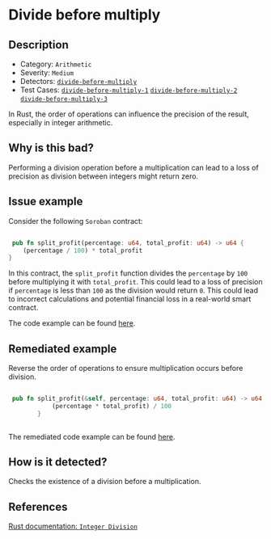 # Divide before multiply

## Description 

- Category: `Arithmetic`
- Severity: `Medium`
- Detectors: [`divide-before-multiply`](https://github.com/CoinFabrik/scout-soroban/tree/main/detectors/divide-before-multiply)
- Test Cases: [`divide-before-multiply-1`](https://github.com/CoinFabrik/scout-soroban/tree/main/test-cases/divide-before-multiply/divide-before-multiply-1) [`divide-before-multiply-2`](https://github.com/CoinFabrik/scout-soroban/tree/main/test-cases/divide-before-multiply/divide-before-multiply-2) [`divide-before-multiply-3`](https://github.com/CoinFabrik/scout-soroban/tree/main/test-cases/divide-before-multiply/divide-before-multiply-3)

In Rust, the order of operations can influence the precision of the result, especially in integer arithmetic. 

## Why is this bad? 

Performing a division operation before a multiplication can lead to a loss of precision as division between integers might return zero. 

## Issue example 

Consider the following `Soroban` contract:

```rust

 pub fn split_profit(percentage: u64, total_profit: u64) -> u64 {
    (percentage / 100) * total_profit
}

```

In this contract, the `split_profit` function divides the `percentage` by `100` before multiplying it with `total_profit`. This could lead to a loss of precision if `percentage` is less than `100` as the division would return `0`. This could lead to incorrect calculations and potential financial loss in a real-world smart contract.


The code example can be found [here](https://github.com/CoinFabrik/scout-soroban/tree/main/test-cases/divide-before-multiply/divide-before-multiply-1/vulnerable-example).


## Remediated example

Reverse the order of operations to ensure multiplication occurs before division.

```rust

 pub fn split_profit(&self, percentage: u64, total_profit: u64) -> u64 {
            (percentage * total_profit) / 100
        }
        
```

The remediated code example can be found [here](https://github.com/CoinFabrik/scout-soroban/tree/main/test-cases/divide-before-multiply/divide-before-multiply-1/remediated-example).

## How is it detected?

Checks the existence of a division before a multiplication.

## References

[Rust documentation: `Integer Division`](https://doc.rust-lang.org/stable/reference/expressions/operator-expr.html#arithmetic-and-logical-binary-operators)
    
